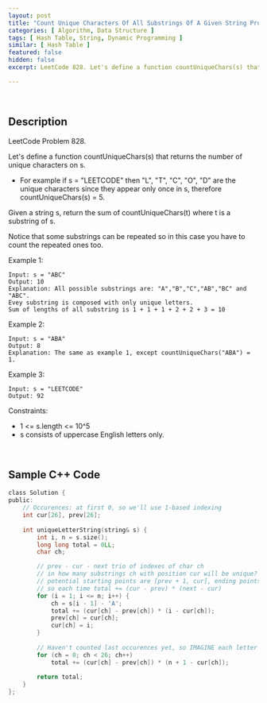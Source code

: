 ```yaml
---
layout: post
title: "Count Unique Characters Of All Substrings Of A Given String Problem"
categories: [ Algorithm, Data Structure ]
tags: [ Hash Table, String, Dynamic Programming ]
similar: [ Hash Table ]
featured: false
hidden: false
excerpt: LeetCode 828. Let's define a function countUniqueChars(s) that returns the number of unique characters on s.

---
```


<br />

## Description

LeetCode Problem 828.

Let's define a function countUniqueChars(s) that returns the number of unique characters on s.
* For example if s = "LEETCODE" then "L", "T", "C", "O", "D" are the unique characters since they appear only once in s, therefore countUniqueChars(s) = 5.

Given a string s, return the sum of countUniqueChars(t) where t is a substring of s.

Notice that some substrings can be repeated so in this case you have to count the repeated ones too.

Example 1:
```
Input: s = "ABC"
Output: 10
Explanation: All possible substrings are: "A","B","C","AB","BC" and "ABC".
Evey substring is composed with only unique letters.
Sum of lengths of all substring is 1 + 1 + 1 + 2 + 2 + 3 = 10
```

Example 2:
```
Input: s = "ABA"
Output: 8
Explanation: The same as example 1, except countUniqueChars("ABA") = 1.
```

Example 3:
```
Input: s = "LEETCODE"
Output: 92
```

Constraints:
* 1 <= s.length <= 10^5
* s consists of uppercase English letters only.

<br />

## Sample C++ Code


```c
class Solution {
public:
    // Occurences: at first 0, so we'll use 1-based indexing
    int cur[26], prev[26]; 
    
    int uniqueLetterString(string& s) {
        int i, n = s.size(); 
        long long total = 0LL; 
        char ch;

        // prev - cur - next trio of indexes of char ch
        // in how many substrings ch with position cur will be unique?
        // potential starting points are [prev + 1, cur], ending points are[cur, next - 1]
        // so each time total += (cur - prev) * (next - cur)
        for (i = 1; i <= n; i++) {
            ch = s[i - 1] - 'A';
            total += (cur[ch] - prev[ch]) * (i - cur[ch]);
            prev[ch] = cur[ch];
            cur[ch] = i;
        }
        
        // Haven't counted last occurences yet, so IMAGINE each letter pushed-back to string s
        for (ch = 0; ch < 26; ch++) 
            total += (cur[ch] - prev[ch]) * (n + 1 - cur[ch]);
        
        return total;
    }
};
```


